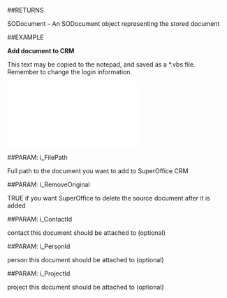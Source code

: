 
##RETURNS

SODocument – An SODocument object representing the stored document


##EXAMPLE

**Add document to CRM**

This text may be copied to the notepad, and saved as a *.vbs file. Remember to change the login information.

![](..\..\Examples\vbs\Application.AddDocument.vbs.txt)


##PARAM: i_FilePath

Full path to the document you want to add to SuperOffice CRM


##PARAM: i_RemoveOriginal

TRUE if you want SuperOffice to delete the source document after it is added


##PARAM: i_ContactId

contact this document should be attached to (optional)


##PARAM: i_PersonId

person this document should be attached to (optional)


##PARAM: i_ProjectId

project this document should be attached to (optional)

